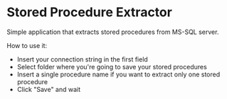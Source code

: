 # Stored Procedure Extractor

Simple application that extracts stored procedures from MS-SQL server.

How to use it:

- Insert your connection string in the first field
- Select folder where you're going to save your stored procedures
- Insert a single procedure name if you want to extract only one stored procedure
- Click "Save" and wait
